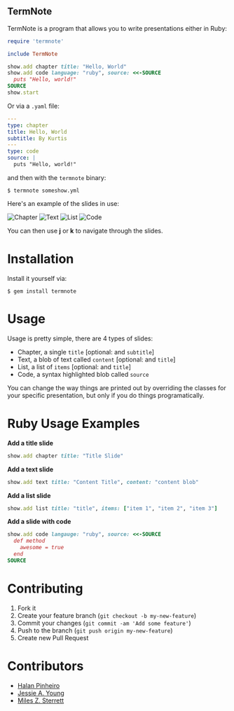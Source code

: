 TermNote
--------

TermNote is a program that allows you to write presentations either in Ruby:

``` ruby
require 'termnote'

include TermNote

show.add chapter title: "Hello, World"
show.add code language: "ruby", source: <<-SOURCE
  puts "Hello, world!"
SOURCE
show.start
```
Or via a `.yaml` file:

``` yaml
---
type: chapter
title: Hello, World
subtitle: By Kurtis
---
type: code
source: |
  puts "Hello, world!"
```

and then with the `termnote` binary:

``` shell
$ termnote someshow.yml
```

Here's an example of the slides in use:

![Chapter](https://raw.github.com/krainboltgreene/termnote/master/example/chapter.png)
![Text](https://raw.github.com/krainboltgreene/termnote/master/example/text.png)
![List](https://raw.github.com/krainboltgreene/termnote/master/example/list.png)
![Code](https://raw.github.com/krainboltgreene/termnote/master/example/code.png)

You can then use **j** or **k** to navigate through the slides.

Installation
============

Install it yourself via:

    $ gem install termnote


Usage
=====

Usage is pretty simple, there are 4 types of slides:

  * Chapter, a single `title` [optional: and `subtitle`]
  * Text, a blob of text called `content` [optional: and `title`]
  * List, a list of `items` [optional: and `title`]
  * Code, a syntax highlighted blob called `source`

You can change the way things are printed out by overriding the classes for
your specific presentation, but only if you do things programatically.

Ruby Usage Examples
=============

**Add a title slide**

```ruby
show.add chapter title: "Title Slide"
```

**Add a text slide**

```ruby
show.add text title: "Content Title", content: "content blob"
```

**Add a list slide**

```ruby
show.add list title: "title", items: ["item 1", "item 2", "item 3"]
```

**Add a slide with code**

```ruby
show.add code langauge: "ruby", source: <<-SOURCE
  def method
    awesome = true
  end
SOURCE
```

Contributing
============

  1. Fork it
  2. Create your feature branch (`git checkout -b my-new-feature`)
  3. Commit your changes (`git commit -am 'Add some feature'`)
  4. Push to the branch (`git push origin my-new-feature`)
  5. Create new Pull Request

Contributors
============

  - [Halan Pinheiro](https://github.com/halan)
  - [Jessie A. Young](https://github.com/jessieay)
  - [Miles Z. Sterrett](https://github.com/mileszs)
